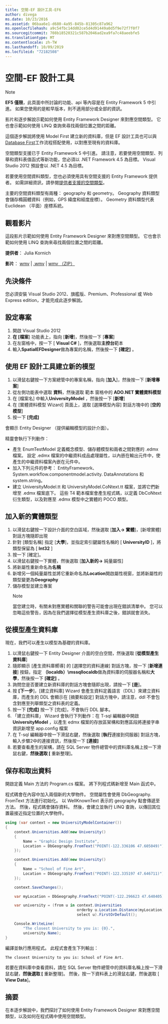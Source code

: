 ```yaml
---
title: 空間-EF 設計工具-EF6
author: divega
ms.date: 10/23/2016
ms.assetid: 06baa6e1-d680-4a95-845b-81305c87a962
ms.openlocfilehash: a9c54fbc14dd02ce5d4d91449a0d5f9e72f7f0f7
ms.sourcegitcommit: 708b18520321c587b2046ad2ea9fa7c48aeebfe5
ms.translationtype: MT
ms.contentlocale: zh-TW
ms.lasthandoff: 10/09/2019
ms.locfileid: "72182508"
---
```

# <a name="spatial---ef-designer"></a>空間-EF 設計工具
> [!NOTE]
> **EF5 僅限**，此頁面中所討論的功能、api 等內容是在 Entity Framework 5 中引進。 如果您使用的是較早版本，則不適用部分或全部的資訊。

影片和逐步解說示範如何使用 Entity Framework Designer 來對應空間類型。 它也會示範如何使用 LINQ 查詢來尋找兩個位置之間的距離。

這個逐步解說將使用 Model First 建立新的資料庫，但是 EF 設計工具也可以與[Database First](~/ef6/modeling/designer/workflows/database-first.md)工作流程搭配使用，以對應至現有的資料庫。

空間類型支援已于 Entity Framework 5 中引進。 請注意，若要使用空間類型、列舉和資料表值函式等新功能，您必須以 .NET Framework 4.5 為目標。 Visual Studio 2012 預設會以 .NET 4.5 為目標。

若要使用空間資料類型，您也必須使用具有空間支援的 Entity Framework 提供者。 如需詳細資訊，請參閱[提供者支援的空間類型](~/ef6/fundamentals/providers/spatial-support.md)。

主要的空間資料類型有兩種： geography 和 geometry。 Geography 資料類型會儲存橢圓體資料（例如，GPS 緯度和經度座標）。 Geometry 資料類型代表 Euclidean （平面）座標系統。

## <a name="watch-the-video"></a>觀看影片
這段影片示範如何使用 Entity Framework Designer 來對應空間類型。 它也會示範如何使用 LINQ 查詢來尋找兩個位置之間的距離。

**提供者**： Julia Kornich

**影片**： [wmv](https://download.microsoft.com/download/E/C/9/EC9E6547-8983-4C1F-A919-D33210E4B213/HDI-ITPro-MSDN-winvideo-spatialwithdesigner.wmv) | [.wmv](https://download.microsoft.com/download/E/C/9/EC9E6547-8983-4C1F-A919-D33210E4B213/HDI-ITPro-MSDN-mp4video-spatialwithdesigner.m4v) | [wmv （ZIP）](https://download.microsoft.com/download/E/C/9/EC9E6547-8983-4C1F-A919-D33210E4B213/HDI-ITPro-MSDN-winvideo-spatialwithdesigner.zip)

## <a name="pre-requisites"></a>先決條件

您必須安裝 Visual Studio 2012、旗艦版、Premium、Professional 或 Web Express edition，才能完成此逐步解說。

## <a name="set-up-the-project"></a>設定專案

1.  開啟 Visual Studio 2012
2.  **在 [檔案**] 功能表上，指向 [**新增**]，然後按一下 [**專案**]
3.  在左窗格中，按一下 [ **Visual C\#** ]，然後選取**主控台**範本
4.  輸入**SpatialEFDesigner**做為專案的名稱，然後按一下 **[確定]** 。

## <a name="create-a-new-model-using-the-ef-designer"></a>使用 EF 設計工具建立新的模型

1.  以滑鼠右鍵按一下方案總管中的專案名稱，指向 [**加入**]，然後按一下 [**新增專案**]
2.  從左側功能表中選取 **資料**，然後選取 範本 窗格中的  **ADO.NET 實體資料模型**
3.  在 [檔案名] 中輸入**UniversityModel** ，然後按一下 [**新增**]
4.  在 [實體資料模型 Wizard] 頁面上，選取 [選擇模型內容] 對話方塊中的 [**空的模型**]
5.  按一下 **[完成]**

會顯示 Entity Designer （提供編輯模型的設計介面）。

精靈會執行下列動作：

-   產生 EnumTestModel 定義概念模型、儲存體模型和兩者之間對應的 .edmx 檔案。 設定 .edmx 檔案的中繼資料成品處理屬性，以內嵌在輸出元件中，使產生的中繼資料檔案內嵌在元件中。
-   加入下列元件的參考： EntityFramework、System.workflow.componentmodel.activity. DataAnnotations 和 system.string。
-   建立 UniversityModel.tt 和 UniversityModel.CoNtext.tt 檔案，並將它們新增至 .edmx 檔案底下。 這些 T4 範本檔案會產生程式碼，以定義 DbCoNtext 衍生類型，以及對應至 .edmx 模型中之實體的 POCO 類型。

## <a name="add-a-new-entity-type"></a>加入新的實體類型

1.  以滑鼠右鍵按一下設計介面的空白區域，然後選取 [**加入-&gt; 實體**]，[新增實體] 對話方塊隨即出現
2.  針對 [類型名稱] 指定 [**大學**]，並指定索引鍵屬性名稱的 [ **UniversityID** ]，將類型保留為 [ **Int32** ]
3.  按一下 [確定]。
4.  以滑鼠右鍵按一下實體，然後選取 [**加入新的-&gt;** 純量屬性]
5.  將新屬性重新命名為**名稱**
6.  新增另一個純量屬性並將它重新命名為**Location**開啟屬性視窗，並將新屬性的類型變更為**Geography**
7.  儲存模型並建立專案
    > [!NOTE]
    > 當您建立時，有關未對應實體和關聯的警告可能會出現在錯誤清單中。 您可以忽略這些警告，因為在我們選擇從模型產生資料庫之後，錯誤就會消失。

## <a name="generate-database-from-model"></a>從模型產生資料庫

現在，我們可以產生以模型為基礎的資料庫。

1.  以滑鼠右鍵按一下 Entity Designer 介面的空白空間，然後選取 [**從模型產生資料庫**]
2.  隨即顯示 [產生資料庫嚮導] 的 [選擇您的資料連線] 對話方塊，按一下 [**新增連接**] 按鈕，指定 **（localdb）\\mssqllocaldb**做為資料庫的伺服器名稱和**大學**，然後按一下 **[確定]** 。
3.  詢問您是否要建立新資料庫的對話方塊會隨即出現，請按一下 **[是**]。
4.  按 **[下一步**]，[建立資料庫] Wizard 會產生資料定義語言（DDL）來建立資料庫，而產生的 DDL 會顯示在 [摘要和設定] 對話方塊中，請注意，ddl 不會包含對應至列舉類型之資料表的定義。
5.  按一下 **[完成]** 按一下 [完成]，不會執行 DDL 腳本。
6.  「建立資料庫」 Wizard 會執行下列動作：在 T-sql 編輯器中開啟**UniversityModel** ，以產生 edmx 檔案的存放區架構和對應區段將連接字串資訊新增至 app.config 檔案
7.  在 T-sql 編輯器中按一下滑鼠右鍵，然後選取 [**執行**連接到伺服器] 對話方塊，輸入步驟2中的連接資訊，然後按一下 **[連接]**
8.  若要查看產生的架構，請在 SQL Server 物件總管中的資料庫名稱上按一下滑鼠右鍵，**然後選取 [** 重新整理]。

## <a name="persist-and-retrieve-data"></a>保存和取出資料

開啟定義 Main 方法的 Program.cs 檔案。 將下列程式碼新增至 Main 函式中。

程式碼會在內容中加入兩個新的大學物件。 空間屬性會使用 DbGeography. FromText 方法進行初始化。 以 WellKnownText 表示的 geography 點會傳遞至方法。 然後，程式碼會儲存資料。 然後，會建立並執行 LINQ 查詢，以傳回其位置最接近指定位置的大學物件。

``` csharp
using (var context = new UniversityModelContainer())
{
    context.Universities.Add(new University()
    {
        Name = "Graphic Design Institute",
        Location = DbGeography.FromText("POINT(-122.336106 47.605049)"),
    });

    context.Universities.Add(new University()
    {
        Name = "School of Fine Art",
        Location = DbGeography.FromText("POINT(-122.335197 47.646711)"),
    });

    context.SaveChanges();

    var myLocation = DbGeography.FromText("POINT(-122.296623 47.640405)");

    var university = (from u in context.Universities
                                orderby u.Location.Distance(myLocation)
                                select u).FirstOrDefault();

    Console.WriteLine(
        "The closest University to you is: {0}.",
        university.Name);
}
```

編譯並執行應用程式。 此程式會產生下列輸出：

```console
The closest University to you is: School of Fine Art.
```

若要在資料庫中查看資料，請在 SQL Server 物件總管中的資料庫名稱上按一下滑鼠右鍵，**然後選取 [** 重新整理]。 然後，按一下資料表上的滑鼠右鍵，然後選取 [ **View Data**]。

## <a name="summary"></a>摘要

在本逐步解說中，我們探討了如何使用 Entity Framework Designer 來對應空間類型，以及如何在程式碼中使用空間類型。 
